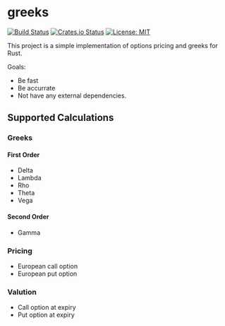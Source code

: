 # greeks

[![Build Status](https://travis-ci.org/wateryan/greeks.svg?branch=master)](https://travis-ci.org/wateryan/greeks)
[![Crates.io Status](https://img.shields.io/crates/v/greeks.svg)](https://crates.io/crates/greeks)
[![License: MIT](https://img.shields.io/badge/License-MIT-blue.svg)](https://opensource.org/licenses/MIT)

This project is a simple implementation of options pricing and greeks for Rust.

Goals:

* Be fast
* Be accurrate
* Not have any external dependencies.

## Supported Calculations

### Greeks

#### First Order

* Delta
* Lambda
* Rho
* Theta
* Vega

#### Second Order

* Gamma

### Pricing

* European call option
* European put option

### Valution

* Call option at expiry
* Put option at expiry